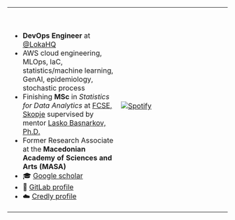 <table width="100%"> 
  <tr>
  <td width="50%">

&nbsp;<p align="center">
    <ul>
      <li> <b> DevOps Engineer</b> at <a href="https://github.com/LokaHQ">@LokaHQ</a> </li> 
      <li> AWS cloud engineering, MLOps, IaC, statistics/machine learning, GenAI, epidemiology, stochastic process </li> 
    <li> Finishing <b>MSc</b> in <i>Statistics for Data Analytics</i> at <a href="https://www.finki.ukim.mk/en">FCSE, Skopje</a> supervised by mentor <a href="https://scholar.google.com/citations?hl=en&user=rE6vD68AAAAJ">Lasko Basnarkov, Ph.D.</a> </li>
    <li> Former Research Associate at the <b>Macedonian Academy of Sciences and Arts (MASA)</b> </li>
    <li> 🎓 [Google scholar](https://scholar.google.com/citations?user=OIC1DB0AAAAJ&hl=en&oi=ao) </li>
    <li> 🐙 [GitLab profile](https://gitlab.com/zelenkastiot)</li>
    <li> ☁️ [Credly profile](https://www.credly.com/users/kiril-zelenkovski)
    </ul>
  </p>
  </td>
    
    
  <td width="50%">


&nbsp; <br> [![Spotify](https://zelenkastiot.vercel.app/api/spotify?background_color=0b0d0a&border_color=ffffff)](https://open.spotify.com/user/31i6q3pm3mzg3zqw6ibtnv4bhr2y)
  
  <br> 
 
<!--   <p align="center">
  <img src="https://github.com/devicons/devicon/blob/master/icons/python/python-original-wordmark.svg" title="Python" **alt="Python" width="40" height="40"/>
  <img alt="R" width="40" height="40" src="https://github.com/devicons/devicon/blob/master/icons/r/r-plain.svg" /> 
  <img alt="Matlab" width="40" height="40" src="https://raw.githubusercontent.com/github/explore/80688e429a7d4ef2fca1e82350fe8e3517d3494d/topics/matlab/matlab.png" /> 
  <img src="https://github.com/devicons/devicon/blob/master/icons/git/git-original-wordmark.svg" title="Git" **alt="Git" width="40" height="40"/>
  <img src="https://github.com/devicons/devicon/blob/master/icons/docker/docker-original-wordmark.svg" title="Docker" width="40" height="40"/>
  <img src="https://github.com/devicons/devicon/blob/master/icons/pandas/pandas-original-wordmark.svg" title="Pandas" **alt="Pandas" width="40" height="40"/>
  <img src="https://github.com/devicons/devicon/blob/master/icons/numpy/numpy-original-wordmark.svg" title="Numpy" **alt="Numpy" width="40" height="40"/>
  <img src="https://github.com/devicons/devicon/blob/master/icons/latex/latex-original.svg" title="LaTeX" **alt="latex" width="40" height="40"/> -->
  </p>
</td>
</table>


